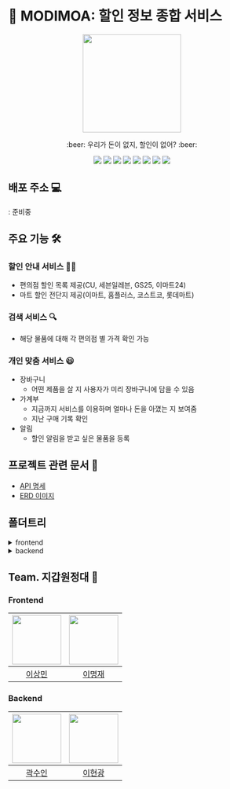 # :shopping_cart: MODIMOA: 할인 정보 종합 서비스

<div align="center"><img src="https://i.imgur.com/P6G76Pj.png" width="200"></div>

<p align="center">:beer: 우리가 돈이 없지, 할인이 없어? :beer:</p>
<div align="center">
<img src="https://img.shields.io/badge/-React-61DAFB?logo=react&logoColor=white&style=flat"/>
<img src="https://img.shields.io/badge/-Redux-764ABC?logo=redux&style=flat" />
<img src="https://img.shields.io/badge/-Sass-CC6699?logo=sass&logoColor=white&style=flat" />
<img src="https://img.shields.io/badge/-MaterialUI-007FFF?logo=mui&logoColor=white&style=flat" />
<img src="https://img.shields.io/badge/-SpringBoot-6DB33F?logo=springboot&logoColor=white&style=flat" />
<img src="https://img.shields.io/badge/-MariaDB-003545?logo=mariadb&logoColor=white&style=flat" />
<img src="https://img.shields.io/badge/-Java-007396?logo=java&logoColor=white&style=flat" />
<img src="https://img.shields.io/badge/-AWS-232F3E?logo=amazonaws&logoColor=white&style=flat" />
</div>

## 배포 주소 :computer:

: 준비중

## 주요 기능 :hammer_and_wrench:

### 할인 안내 서비스 👨‍🏫

- 편의점 할인 목록 제공(CU, 세븐일레븐, GS25, 이마트24)
- 마트 할인 전단지 제공(이마트, 홈플러스, 코스트코, 롯데마트)

### 검색 서비스 :mag:

- 해당 물품에 대해 각 편의점 별 가격 확인 가능

### 개인 맞춤 서비스 :smiley:

- 장바구니
  - 어떤 제품을 살 지 사용자가 미리 장바구니에 담을 수 있음
- 가계부
  - 지금까지 서비스를 이용하며 얼마나 돈을 아꼈는 지 보여줌
  - 지난 구매 기록 확인
- 알림
  - 할인 알림을 받고 싶은 물품을 등록

## 프로젝트 관련 문서 :bookmark_tabs:

- [API 명세](https://documenter.getpostman.com/view/16654619/UVRHiiCA#8f1ebfba-2b5c-4bb6-b49c-ca4ef425e708)
- [ERD 이미지](https://user-images.githubusercontent.com/43488326/147884341-28af1ada-9d23-489b-9b1d-46ef02b77afb.png)

## 폴더트리

<details>
  <summary>frontend</summary>
  
  ```bash
.
<<<<<<< HEAD
├── public
│   ├── favicon.ico
│   ├── img
│   │   ├── back_button.png
│   │   ├── beer_128.png
│   │   ├── beer_512.png
│   │   ├── cart.png
│   │   ├── enter_icon_128.png
│   │   ├── enter_icon_512.png
│   │   ├── kakao_btn.png
│   │   ├── logo_1024.png
│   │   ├── logo_128.png
│   │   ├── logo_256.png
│   │   ├── logo_512.png
│   │   ├── logo_beer_128.png
│   │   ├── logo_beer_256.png
│   │   ├── logo_beer_512.png
│   │   ├── logo_long_1024.png
│   │   ├── logo_long_512.png
│   │   ├── logo_long_and_text_1024.png
│   │   ├── logo_long_and_text_512.png
│   │   ├── mart_costco.jpg
│   │   ├── mart_cu.jpg
│   │   ├── mart_emart24.jpg
│   │   ├── mart_emart.jpg
│   │   ├── mart_folder.png
│   │   ├── mart_gs25.jpg
│   │   ├── mart_homeplus.jpg
│   │   ├── mart_lottemart.jpg
│   │   ├── mart_seven11.jpg
│   │   └── search_icon.png
│   ├── index.html
│   ├── logo192.png
│   ├── logo512.png
│   ├── manifest.json
│   └── robots.txt
└── src
    ├── App.js
    ├── App.test.js
    ├── Components
    │   ├── About
    │   ├── BuyModal
    │   ├── Header
    │   ├── HelmetComponent
    │   ├── Intro
    │   ├── Layout
    │   │   ├── BackButton
    │   │   ├── SideMenu
    │   │   └── SideMenuBtn
    │   ├── Login
    │   │   └── LoginButton
    │   ├── LogoutToastMessage
    │   ├── Main
    │   ├── MartList
    │   │   └── MartListBtn
    │   ├── MyBag
    │   ├── MyPageContent
    │   ├── Product
    │   ├── ProductDetail
    │   ├── ProductList
    │   ├── Register
    │   │   └── RegisterButton
    │   └── Util
    │       ├── Auth.js
    │       ├── Constant.js
    │       ├── Cookie.js
    │       ├── Request.js
    │       ├── SampleList.js
    │       └── Throttle.js
    ├── index.css
    ├── index.js
    ├── logo.svg
    ├── Pages
    │   ├── AboutPage.js
    │   ├── index.js
    │   ├── IntroPage.js
    │   ├── LoginPage.js
    │   ├── MainPage.js
    │   ├── MyBagPage.js
    │   ├── MyPage.js
    │   ├── ProductDetailPage.js
    │   ├── ProductListPage.js
    │   └── RegisterPage.js
    ├── reportWebVitals.js
    ├── Routes
    │   └── Router.js
    ├── scss
    │   ├── About.scss
    │   ├── base
    │   │   ├── _base.scss
    │   │   ├── _mixin.scss
    │   │   └── _variable.scss
    │   ├── components
    │   │   ├── _about.scss
    │   │   ├── _detail.scss
    │   │   ├── _headerLogo.scss
    │   │   ├── _intro.scss
    │   │   ├── _login.scss
    │   │   ├── _logoutToast.scss
    │   │   ├── _mainContent.scss
    │   │   ├── _martLabel.scss
    │   │   ├── _martList.scss
    │   │   ├── _myBag.scss
    │   │   ├── _myPage.scss
    │   │   ├── _product.scss
    │   │   ├── _search.scss
    │   │   ├── _sideMenuBtn.scss
    │   │   ├── _sideMenu.scss
    │   │   └── _sortbar.scss
    │   ├── Intro.scss
    │   ├── Layout.scss
    │   ├── Login.scss
    │   ├── MainPage.scss
    │   ├── MartList.scss
    │   ├── MyBagPage.scss
    │   ├── MyPage.scss
    │   ├── ProductDetail.scss
    │   └── ProductList.scss
    ├── setupTests.js
    └── Store
        ├── Actions
        │   ├── martAction.js
        │   ├── productAction.js
        │   ├── sideMenuAction.js
        │   ├── type.js
        │   └── userAction.js
        ├── Reducers
        │   ├── index.js
        │   ├── martReducer.js
        │   ├── productReducer.js
        │   ├── sideMenuReducer.js
        │   └── userReducer.js
        └── store.js
=======
├── App.js
├── App.test.js
├── Components
│   ├── About
│   ├── BuyModal
│   ├── Header
│   ├── HelmetComponent
│   ├── Intro
│   ├── Layout
│   │   ├── BackButton
│   │   ├── SideMenu
│   │   └── SideMenuBtn
│   ├── Login
│   │   └── LoginButton
│   ├── LogoutToastMessage
│   ├── Main
│   ├── MartList
│   │   └── MartListBtn
│   ├── MyBag
│   ├── MyPageContent
│   ├── Product
│   ├── ProductDetail
│   ├── ProductList
│   ├── Register
│   │   └── RegisterButton
│   └── Util
│       ├── Auth.js
│       ├── Constant.js
│       ├── Cookie.js
│       ├── Request.js
│       ├── SampleList.js
│       └── Throttle.js
├── index.css
├── index.js
├── logo.svg
├── Pages
│   ├── AboutPage.js
│   ├── index.js
│   ├── IntroPage.js
│   ├── LoginPage.js
│   ├── MainPage.js
│   ├── MyBagPage.js
│   ├── MyPage.js
│   ├── ProductDetailPage.js
│   ├── ProductListPage.js
│   └── RegisterPage.js
├── reportWebVitals.js
├── Routes
│   └── Router.js
├── scss
│   ├── About.scss
│   ├── base
│   │   ├── _base.scss
│   │   ├── _mixin.scss
│   │   └── _variable.scss
│   ├── components
│   │   └─ # scss of each components
│   ├── Intro.scss
│   ├── Layout.scss
│   ├── Login.scss
│   ├── MainPage.scss
│   ├── MartList.scss
│   ├── MyBagPage.scss
│   ├── MyPage.scss
│   ├── ProductDetail.scss
│   └── ProductList.scss
├── setupTests.js
└── Store
    ├── Actions
    │   ├── martAction.js
    │   ├── productAction.js
    │   ├── sideMenuAction.js
    │   ├── type.js
    │   └── userAction.js
    ├── Reducers
    │   ├── index.js
    │   ├── martReducer.js
    │   ├── productReducer.js
    │   ├── sideMenuReducer.js
    │   └── userReducer.js
    └── store.js
>>>>>>> edit-readme

  ```

</details>
<details>
  <summary>backend</summary>

```bash
.
├── java
│   └── com
│       └── modimoa
│           └── backend
│               ├── BackendApplication.java
│               ├── controller
│               │   ├── MybagController.java
│               │   ├── ProductController.java
│               │   └── UserController.java
│               ├── domain
│               │   ├── BaseTimeEntity.java
│               │   ├── Mart.java
│               │   ├── Mybag.java
│               │   ├── Product.java
│               │   ├── SaleCategory.java
│               │   └── User.java
│               ├── dto
│               │   └── MybagSaveReqDto.java
│               ├── errorhandling
│               │   ├── CustomException.java
│               │   ├── ErrorCode.java
│               │   ├── ErrorResponse.java
│               │   └── GlobalExceptionHandler.java
│               ├── repository
│               │   ├── MybagRepository.java
│               │   ├── ProductRepository.java
│               │   └── UserRepository.java
│               ├── service
│               │   ├── EncryptionUtils.java
│               │   ├── MybagService.java
│               │   ├── ProductService.java
│               │   └── UserService.java
│               └── SwaggerConfig.java
└── resources
    ├── application.properties
    └── static
        └── index.html

``` 

  </details>

## Team. 지갑원정대 :money_with_wings:

### Frontend

| [<img src="https://github.com/poiu694.png" width="100px">](https://github.com/poiu694) | [<img src="https://github.com/leemir.png" width="100px">](https://github.com/leemir) |
| :------------------------------------------------------------------------------------: | :----------------------------------------------------------------------------------: |
|                          [이상민](https://github.com/poiu694)                          |                         [이명재](https://github.com/leemir)                          |

### Backend

| [<img src="https://github.com/suin0730.png" width="100px">](https://github.com/suin0730) | [<img src="https://github.com/Hyun-git.png" width="100px">](https://github.com/Hyun-git) |
| :--------------------------------------------------------------------------------------: | :--------------------------------------------------------------------------------------: |
|                          [곽수인](https://github.com/suin0730)                           |                          [이현광](https://github.com/Hyun-git)                           |